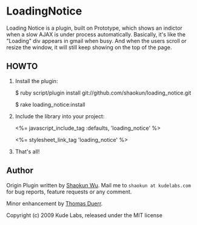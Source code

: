 LoadingNotice
=============

Loading Notice is a plugin, built on Prototype, which shows an indictor when a slow AJAX is under process automatically. Basically, it's like the "Loading" div appears in gmail when busy. And when the users scroll or resize the window, it will still keep showing on the top of the page.
 
 
 
HOWTO
-----
 
1. Install the plugin:

    $ ruby script/plugin install git://github.com/shaokun/loading_notice.git

    $ rake loading_notice:install
    
2. Include the library into your project:

    <%= javascript_include_tag :defaults, 'loading_notice' %>
    
    <%= stylesheet_link_tag 'loading_notice' %>
		
3. That's all!
 
 
Author
------
 
Origin Plugin written by [Shaokun Wu](http://www.kudelabs.com). Mail me to `shaokun at kudelabs.com` for bug reports, feature requests or any comment.

Minor enhancement by [Thomas Duerr](http://thomd.net). 


Copyright (c) 2009 Kude Labs, released under the MIT license